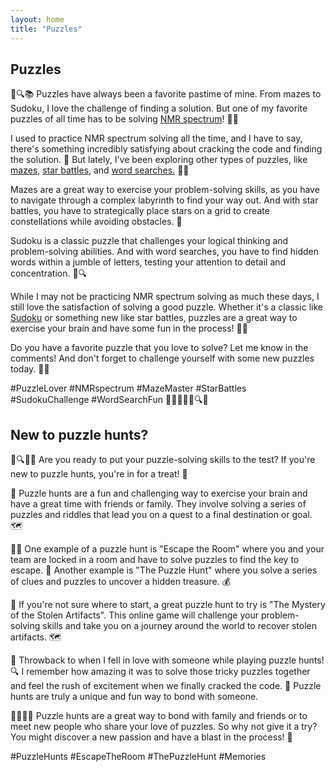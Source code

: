 ```yaml
---
layout: home
title: "Puzzles"
---
```


## Puzzles

🧩🔍📚 Puzzles have always been a favorite pastime of mine. From mazes to Sudoku, I love the challenge of finding a solution. But one of my favorite puzzles of all time has to be solving [NMR spectrum](https://en.wikipedia.org/wiki/Nuclear_magnetic_resonance_spectroscopy)! 🧪🤓

I used to practice NMR spectrum solving all the time, and I have to say, there's something incredibly satisfying about cracking the code and finding the solution. 🤩 But lately, I've been exploring other types of puzzles, like [mazes](https://krazydad.com/), [star battles](https://krazydad.com/), and [word searches.](https://thewordsearch.com/) 🌟🔠

Mazes are a great way to exercise your problem-solving skills, as you have to navigate through a complex labyrinth to find your way out. And with star battles, you have to strategically place stars on a grid to create constellations while avoiding obstacles. 🌌

Sudoku is a classic puzzle that challenges your logical thinking and problem-solving abilities. And with word searches, you have to find hidden words within a jumble of letters, testing your attention to detail and concentration. 🤔🔍

While I may not be practicing NMR spectrum solving as much these days, I still love the satisfaction of solving a good puzzle. Whether it's a classic like [Sudoku](https://krazydad.com/) or something new like star battles, puzzles are a great way to exercise your brain and have some fun in the process! 🤩🧠

Do you have a favorite puzzle that you love to solve? Let me know in the comments! And don't forget to challenge yourself with some new puzzles today. 💪🧩

#PuzzleLover #NMRspectrum #MazeMaster #StarBattles #SudokuChallenge #WordSearchFun 🧪🤓🌟🔠🤔🔍🧠


## New to puzzle hunts?

🧩🔍🕵️‍♀️ Are you ready to put your puzzle-solving skills to the test? If you're new to puzzle hunts, you're in for a treat! 🎉

👀 Puzzle hunts are a fun and challenging way to exercise your brain and have a great time with friends or family. They involve solving a series of puzzles and riddles that lead you on a quest to a final destination or goal. 🗺️


🕵️‍♀️ One example of a puzzle hunt is "Escape the Room" where you and your team are locked in a room and have to solve puzzles to find the key to escape. 🔑 Another example is "The Puzzle Hunt" where you solve a series of clues and puzzles to uncover a hidden treasure. 💰

🤔 If you're not sure where to start, a great puzzle hunt to try is "The Mystery of the Stolen Artifacts". This online game will challenge your problem-solving skills and take you on a journey around the world to recover stolen artifacts. 🗺️

🧩 Throwback to when I fell in love with someone while playing puzzle hunts! 🔍 I remember how amazing it was to solve those tricky puzzles together and feel the rush of excitement when we finally cracked the code. 🧐 Puzzle hunts are truly a unique and fun way to bond with someone. 

👨‍👩‍👧‍👦 Puzzle hunts are a great way to bond with family and friends or to meet new people who share your love of puzzles. So why not give it a try? You might discover a new passion and have a blast in the process! 🎉

#PuzzleHunts #EscapeTheRoom #ThePuzzleHunt #Memories 



